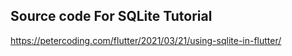 
## Source code For SQLite Tutorial

https://petercoding.com/flutter/2021/03/21/using-sqlite-in-flutter/

